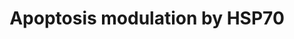 ---
annotations:
- type: Pathway Ontology
  value: apoptotic cell death pathway
authors:
- I.Reyes
- MaintBot
- Christine Chichester
- Mkutmon
- Khanspers
- Eweitz
description: This pathway summarizes the various ways by which HSP70 proteins can
  inhibit apoptosis. This pathway was originally adapted from rat.
last-edited: 2021-05-23
organisms:
- Mus musculus
redirect_from:
- /index.php/Pathway:WP166
- /instance/WP166
schema-jsonld:
- '@context': https://schema.org/
  '@id': https://wikipathways.github.io/pathways/WP166.html
  '@type': Dataset
  creator:
    '@type': Organization
    name: WikiPathways
  description: This pathway summarizes the various ways by which HSP70 proteins can
    inhibit apoptosis. This pathway was originally adapted from rat.
  keywords:
  - Tnfrsf1a
  - Fas
  - Gm10108
  - Casp3
  - Casp7
  - Casp2
  - Casp9
  - Mapk10
  - Casp8
  - Fadd
  - Bid
  - Ripk1
  - Hspa1a
  - Nfkb1
  - Aifm1
  - Casp6
  - Map3k1
  - Apaf1
  license: CC0
  name: Apoptosis modulation by HSP70
seo: CreativeWork
title: Apoptosis modulation by HSP70
wpid: WP166
---